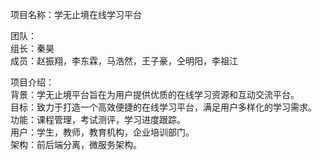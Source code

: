 项目名称：学无止境在线学习平台  

团队：  
  组长：秦昊  
  成员：赵振翔，李东霖，马浩然，王子豪，仝明阳，李祖江  

项目介绍：  
  背景：学无止境平台旨在为用户提供优质的在线学习资源和互动交流平台。  
  目标：致力于打造一个高效便捷的在线学习平台，满足用户多样化的学习需求。  
  功能：课程管理，考试测评，学习进度跟踪。  
  用户：学生，教师，教育机构，企业培训部门。  
  架构：前后端分离，微服务架构。  
  
